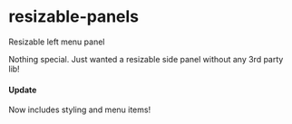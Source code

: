 # resizable-panels
Resizable left menu panel

Nothing special. Just wanted a resizable side panel without any 3rd party lib!

#### Update
Now includes styling and menu items!